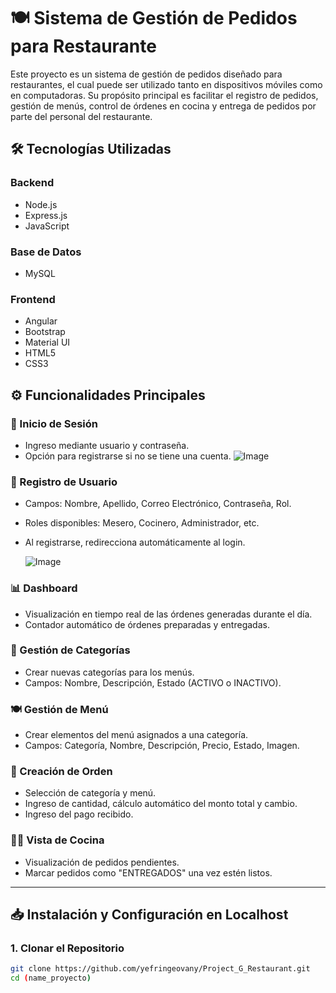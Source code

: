 # 🍽️ Sistema de Gestión de Pedidos para Restaurante

Este proyecto es un sistema de gestión de pedidos diseñado para restaurantes, el cual puede ser utilizado tanto en dispositivos móviles como en computadoras. Su propósito principal es facilitar el registro de pedidos, gestión de menús, control de órdenes en cocina y entrega de pedidos por parte del personal del restaurante.

## 🛠️ Tecnologías Utilizadas

### Backend
- Node.js
- Express.js
- JavaScript

### Base de Datos
- MySQL

### Frontend
- Angular
- Bootstrap
- Material UI
- HTML5
- CSS3

## ⚙️ Funcionalidades Principales

### 🔐 Inicio de Sesión
- Ingreso mediante usuario y contraseña.
- Opción para registrarse si no se tiene una cuenta.
  ![Image](https://github.com/user-attachments/assets/87ab6ada-4d42-4875-b8b1-f2a2195ce24a)

### 📝 Registro de Usuario
- Campos: Nombre, Apellido, Correo Electrónico, Contraseña, Rol.
- Roles disponibles: Mesero, Cocinero, Administrador, etc.
- Al registrarse, redirecciona automáticamente al login.

  ![Image](https://github.com/user-attachments/assets/e17577d8-6dca-4fe6-b221-2d709ddd303b)

### 📊 Dashboard
- Visualización en tiempo real de las órdenes generadas durante el día.
- Contador automático de órdenes preparadas y entregadas.

### 📁 Gestión de Categorías
- Crear nuevas categorías para los menús.
- Campos: Nombre, Descripción, Estado (ACTIVO o INACTIVO).

### 🍽️ Gestión de Menú
- Crear elementos del menú asignados a una categoría.
- Campos: Categoría, Nombre, Descripción, Precio, Estado, Imagen.

### 🧾 Creación de Orden
- Selección de categoría y menú.
- Ingreso de cantidad, cálculo automático del monto total y cambio.
- Ingreso del pago recibido.

### 👨‍🍳 Vista de Cocina
- Visualización de pedidos pendientes.
- Marcar pedidos como "ENTREGADOS" una vez estén listos.

---

## 📥 Instalación y Configuración en Localhost

### 1. Clonar el Repositorio

```bash
git clone https://github.com/yefringeovany/Project_G_Restaurant.git
cd (name_proyecto)

